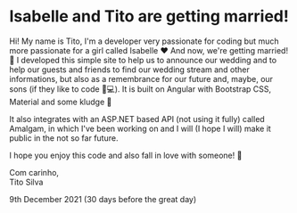 # Isabelle and Tito are getting married!

Hi! My name is Tito, I'm a developer very passionate for coding but much more passionate for a girl called Isabelle ❤️
And now, we're getting married! 💍 I developed this simple site to help us to announce our wedding and to help our guests
and friends to find our wedding stream and other informations, but also as a remembrance for our future and, maybe, 
our sons (if they like to code 👶💻). It is built on Angular with Bootstrap CSS, Material and some kludge 🔧

It also integrates with an ASP.NET based API (not using it fully) called Amalgam, in which I've been working on and I will 
(I hope I will) make it public in the not so far future.

I hope you enjoy this code and also fall in love with someone! 💞

Com carinho,  
Tito Silva

9th December 2021 (30 days before the great day)
